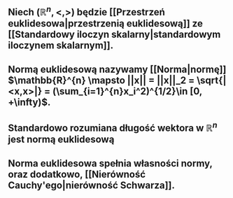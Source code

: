 ##  Niech  $(\mathbb{R}^n, <,>)$ będzie [[Przestrzeń euklidesowa|przestrzenią euklidesową]] ze [[Standardowy iloczyn skalarny|standardowym iloczynem skalarnym]].
## **Normą euklidesową** nazywamy [[Norma|normę]] $\mathbb{R}^{n} \mapsto ||x|| = ||x||_2 = \sqrt{|<x,x>|}  = (\sum_{i=1}^{n}x_i^2)^{1/2}\in [0, +\infty)$.
## Standardowo rozumiana **długość wektora** w $\mathbb{R}^n$ jest normą euklidesową
## Norma euklidesowa spełnia własności normy, oraz dodatkowo, [[Nierówność Cauchy'ego|nierówność Schwarza]].
